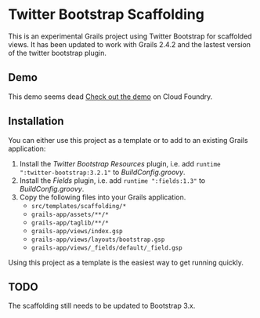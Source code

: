 # Twitter Bootstrap Scaffolding

This is an experimental Grails project using Twitter Bootstrap for scaffolded views.  It has been updated to 
work with Grails 2.4.2 and the lastest version of the twitter bootstrap plugin.

## Demo

This demo seems dead
[Check out the demo](http://grails-twitter-bootstrap.cloudfoundry.com) on Cloud Foundry.

## Installation

You can either use this project as a template or to add to an existing Grails application:

1. Install the _Twitter Bootstrap Resources_ plugin, i.e. add `runtime ":twitter-bootstrap:3.2.1"` to _BuildConfig.groovy_.
2. Install the _Fields_ plugin, i.e. add `runtime ":fields:1.3"` to _BuildConfig.groovy_.
3. Copy the following files into your Grails application.
   * `src/templates/scaffolding/*` 
   * `grails-app/assets/**/*`
   * `grails-app/taglib/**/*`
   * `grails-app/views/index.gsp`
   * `grails-app/views/layouts/bootstrap.gsp`
   * `grails-app/views/_fields/default/_field.gsp`
   
   
Using this project as a template is the easiest way to get running quickly.
   
## TODO

The scaffolding still needs to be updated to Bootstrap 3.x.



